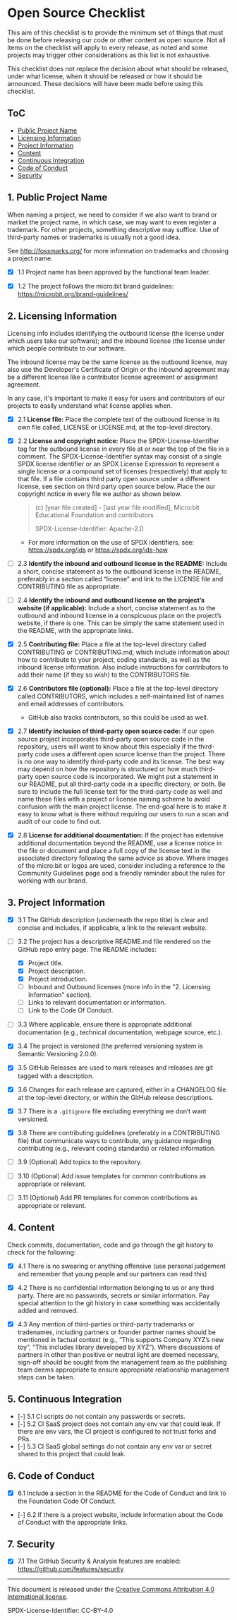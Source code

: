 # Open Source Checklist

This aim of this checklist is to provide the minimum set of things that must be done before releasing our code or other content as open source. Not all items on the checklist will apply to every release, as noted and some projects may trigger other considerations as this list is not exhaustive.

This checklist does not replace the decision about what should be released, under what license, when it should be released or how it should be announced. These decisions will have been made before using this checklist. 


## ToC

- [Public Project Name](#1-public-project-name)
- [Licensing Information](#2-licensing-information)
- [Project Information](#3-project-information)
- [Content](#4-content)
- [Continuous Integration](#5-continuous-integration)
- [Code of Conduct](#6-code-of-conduct)
- [Security](#7-security)


## 1. Public Project Name

When naming a project, we need to consider if we also want to brand or market the project name, in which case, we may want to even register a trademark. For other projects, something descriptive may suffice. Use of third-party names or trademarks is usually not a good idea.

See http://fossmarks.org/ for more information on trademarks and choosing a project name.

- [x] 1.1 Project name has been approved by the functional team leader.
- [x] 1.2 The project follows the micro:bit brand guidelines: https://microbit.org/brand-guidelines/


## 2. Licensing Information

Licensing info includes identifying the outbound license (the license under which users take our software); and the inbound license (the license under which people contribute to our software.

The inbound license may be the same license as the outbound license, may also use the Developer's Certificate of Origin or the inbound agreement may be a different license like a contributor license agreement or assignment agreement.

In any case, it's important to make it easy for users and contributors of our projects to easily understand what license applies when.

- [x] 2.1 **License file:** Place the complete text of the outbound license in its own file called, LICENSE or LICENSE.md, at the top-level directory.
- [x] 2.2 **License and copyright notice:** Place the SPDX-License-Identifier tag for the outbound license in every file at or near the top of the file in a comment. The SPDX-License-Identifier syntax may consist of a single SPDX license identifier or an SPDX License Expression to represent a single license or a compound set of licenses (respectively) that apply to that file. If a file contains third party open source under a different license, see section on third party open source below. Place the our copyright notice in every file we author as shown below.
  > (c) [year file created] - [last year file modified], Micro:bit Educational Foundation and contributors
  >
  > SPDX-License-Identifier: Apache-2.0
  - For more information on the use of SPDX identifiers, see: https://spdx.org/ids or https://spdx.org/ids-how
- [ ] 2.3 **Identify the inbound and outbound license in the README:** Include a short, concise statement as to the outbound license in the README, preferably in a section called “license” and link to the LICENSE file and CONTRIBUTING file as appropriate.
- [ ] 2.4 **Identify the inbound and outbound license on the project’s website (if applicable):**  Include a short, concise statement as to the outbound and inbound license in a conspicuous place on the project’s website, if there is one. This can be simply the same statement used in the README, with the appropriate links.
- [x] 2.5 **Contributing file:** Place a file at the top-level directory called CONTRIBUTING or CONTRIBUTING.md, which include information about how to contribute to your project, coding standards, as well as the inbound license information. Also include instructions for contributors to add their name (if they so wish) to the CONTRIBUTORS file.
- [x] 2.6 **Contributors file (optional):** Place a file at the top-level directory called CONTRIBUTORS, which includes a self-maintained list of names and email addresses of contributors.
    - GitHub also tracks contributors, so this could be used as well.
- [x] 2.7 **Identify inclusion of third-party open source code:** If our open source project incorporates third-party open source code in the repository, users will want to know about this especially if the third-party code uses a different open source license than the project.  There is no one way to identify third-party code and its license. The best way may depend on how the repository is structured or how much third-party open source code is incorporated. We might put a statement in our README, put all third-party code in a specific directory, or both.  Be sure to include the full license text for the third-party code as well and name these files with a project or license naming scheme to avoid confusion with the main project license. The end-goal here is to make it easy to know what is there without requiring our users to run a scan and audit of our code to find out.
- [x] 2.8 **License for additional documentation:** If the project has extensive additional documentation beyond the README, use a license notice in the file or document and place a full copy of the license text in the associated directory following the same advice as above. Where images of the micro:bit or logos are used, consider including a reference to the Community Guidelines page and a friendly reminder about the rules for working with our brand. 


## 3. Project Information

- [x] 3.1 The GitHub description (underneath the repo title) is clear and concise and includes, if applicable, a link to the relevant website.
- [ ] 3.2 The project has a descriptive README.md file rendered on the GitHub repo entry page. The README includes:
    - [x] Project title.
    - [x] Project description.
    - [x] Project introduction.
    - [ ] Inbound and Outbound licenses (more info in the "2. Licensing Information" section).
    - [ ] Links to relevant documentation or information.
    - [ ] Link to the Code Of Conduct.
- [ ] 3.3 Where applicable, ensure there is appropriate additional documentation (e.g., technical documentation, webpage source, etc.).
- [x] 3.4 The project is versioned (the preferred versioning system is Semantic Versioning 2.0.0).
- [x] 3.5 GitHub Releases are used to mark releases and releases are git tagged with a description.
- [x] 3.6 Changes for each release are captured, either in a CHANGELOG file at the top-level directory, or within the GitHub release descriptions.
- [x] 3.7 There is a `.gitignore` file excluding everything we don’t want versioned.
- [x] 3.8 There are contributing guidelines (preferably in a CONTRIBUTING file) that communicate ways to contribute, any guidance regarding contributing (e.g., relevant coding standards) or related information. 
- [ ] 3.9 (Optional) Add topics to the repository.
- [ ] 3.10 (Optional) Add issue templates for common contributions as appropriate or relevant.
- [ ] 3.11 (Optional) Add PR templates for common contributions as appropriate or relevant.


## 4. Content

Check commits, documentation, code and go through the git history to check for the following:

- [x] 4.1 There is no swearing or anything offensive (use personal judgement and remember that young people and our partners can read this)
- [x] 4.2 There is no confidential information belonging to us or any third party. There are no passwords, secrets or similar information. Pay special attention to the git history in case something was accidentally added and removed.
- [x] 4.3 Any mention of third-parties or third-party trademarks or tradenames, including partners or founder partner names should be mentioned in factual context (e.g., “This supports Company XYZ’s new toy”, “This includes library developed by XYZ”). Where discussions of partners in other than positive or neutral light are deemed necessary, sign-off should be sought from the management team as the publishing team deems appropriate to ensure appropriate relationship management steps can be taken.


## 5. Continuous Integration

- [-] 5.1 CI scripts do not contain any passwords or secrets.
- [-] 5.2 CI SaaS project does not contain any env var that could leak. If there are env vars, the CI project is configured to not trust forks and PRs.
- [-] 5.3 CI SaaS global settings do not contain any env var or secret shared to this project that could leak.


## 6. Code of Conduct

- [x] 6.1 Include a section in the README for the Code of Conduct and link to the Foundation Code Of Conduct.
- [-] 6.2 If there is a project website, include information about the Code of Conduct with the appropriate links.


## 7. Security

- [x] 7.1 The GitHub Security & Analysis features are enabled: https://github.com/features/security

-----

This document is released under the [Creative Commons Attribution 4.0 International license](LICENSE).

SPDX-License-Identifier: CC-BY-4.0

